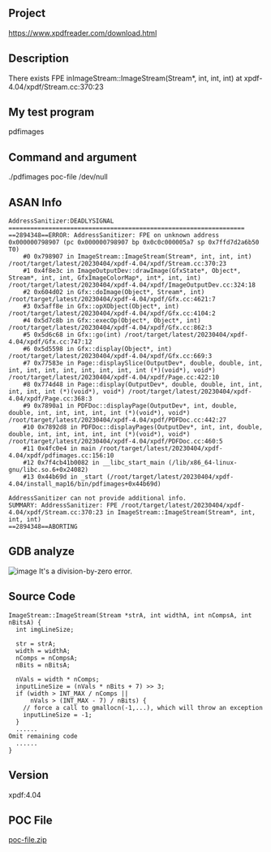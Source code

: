 ## Project
https://www.xpdfreader.com/download.html

## Description
There exists FPE inImageStream::ImageStream(Stream*, int, int, int)  at xpdf-4.04/xpdf/Stream.cc:370:23
## My test program
pdfimages
## Command and argument
./pdfimages poc-file /dev/null
## ASAN Info
```
AddressSanitizer:DEADLYSIGNAL
=================================================================
==2894348==ERROR: AddressSanitizer: FPE on unknown address 0x000000798907 (pc 0x000000798907 bp 0x0c0c000005a7 sp 0x7ffd7d2a6b50 T0)
    #0 0x798907 in ImageStream::ImageStream(Stream*, int, int, int) /root/target/latest/20230404/xpdf-4.04/xpdf/Stream.cc:370:23
    #1 0x4f8e3c in ImageOutputDev::drawImage(GfxState*, Object*, Stream*, int, int, GfxImageColorMap*, int*, int, int) /root/target/latest/20230404/xpdf-4.04/xpdf/ImageOutputDev.cc:324:18
    #2 0x604d02 in Gfx::doImage(Object*, Stream*, int) /root/target/latest/20230404/xpdf-4.04/xpdf/Gfx.cc:4621:7
    #3 0x5aff8e in Gfx::opXObject(Object*, int) /root/target/latest/20230404/xpdf-4.04/xpdf/Gfx.cc:4104:2
    #4 0x5d7c8b in Gfx::execOp(Object*, Object*, int) /root/target/latest/20230404/xpdf-4.04/xpdf/Gfx.cc:862:3
    #5 0x5d6c68 in Gfx::go(int) /root/target/latest/20230404/xpdf-4.04/xpdf/Gfx.cc:747:12
    #6 0x5d5598 in Gfx::display(Object*, int) /root/target/latest/20230404/xpdf-4.04/xpdf/Gfx.cc:669:3
    #7 0x77583e in Page::displaySlice(OutputDev*, double, double, int, int, int, int, int, int, int, int, int (*)(void*), void*) /root/target/latest/20230404/xpdf-4.04/xpdf/Page.cc:422:10
    #8 0x774d48 in Page::display(OutputDev*, double, double, int, int, int, int, int (*)(void*), void*) /root/target/latest/20230404/xpdf-4.04/xpdf/Page.cc:368:3
    #9 0x7890a1 in PDFDoc::displayPage(OutputDev*, int, double, double, int, int, int, int, int (*)(void*), void*) /root/target/latest/20230404/xpdf-4.04/xpdf/PDFDoc.cc:442:27
    #10 0x7892d8 in PDFDoc::displayPages(OutputDev*, int, int, double, double, int, int, int, int, int (*)(void*), void*) /root/target/latest/20230404/xpdf-4.04/xpdf/PDFDoc.cc:460:5
    #11 0x4fc0e4 in main /root/target/latest/20230404/xpdf-4.04/xpdf/pdfimages.cc:156:10
    #12 0x7f4cb41b0082 in __libc_start_main (/lib/x86_64-linux-gnu/libc.so.6+0x24082)
    #13 0x44b69d in _start (/root/target/latest/20230404/xpdf-4.04/install_map16/bin/pdfimages+0x44b69d)

AddressSanitizer can not provide additional info.
SUMMARY: AddressSanitizer: FPE /root/target/latest/20230404/xpdf-4.04/xpdf/Stream.cc:370:23 in ImageStream::ImageStream(Stream*, int, int, int)
==2894348==ABORTING
```
## GDB analyze
![image](https://user-images.githubusercontent.com/56296073/233991750-3e58d70d-7de7-4cdc-a074-41b185709df9.png)
It's a division-by-zero error.
## Source Code
```
ImageStream::ImageStream(Stream *strA, int widthA, int nCompsA, int nBitsA) {
  int imgLineSize;

  str = strA;
  width = widthA;
  nComps = nCompsA;
  nBits = nBitsA;

  nVals = width * nComps;
  inputLineSize = (nVals * nBits + 7) >> 3;
  if (width > INT_MAX / nComps ||
      nVals > (INT_MAX - 7) / nBits) {
    // force a call to gmallocn(-1,...), which will throw an exception
    inputLineSize = -1;
  }
  ......
Omit remaining code
  ......
}
  ```
## Version
xpdf:4.04
## POC File
[poc-file.zip](https://github.com/DaisyPo/fuzzing-vulncollect/files/11310114/poc-file.zip)


